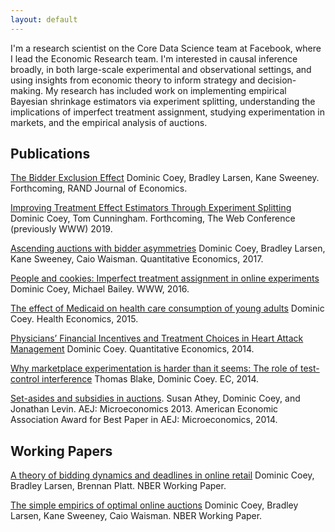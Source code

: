 ```yaml
---
layout: default
---
```


I'm a research scientist on the Core Data Science team at Facebook, where I lead the Economic Research team. I'm interested in causal inference broadly, in both large-scale experimental and observational settings, and using insights from economic theory to inform strategy and decision-making. My research has included work on implementing empirical Bayesian shrinkage estimators via experiment splitting, understanding the implications of imperfect treatment assignment, studying experimentation in markets, and the empirical analysis of auctions.


## Publications
[The Bidder Exclusion Effect](https://www.nber.org/papers/w20523.pdf)
Dominic Coey, Bradley Larsen, Kane Sweeney. Forthcoming, RAND Journal of Economics.

[Improving Treatment Effect Estimators Through Experiment Splitting]()
Dominic Coey, Tom Cunningham. Forthcoming, The Web Conference (previously WWW) 2019.

[Ascending auctions with bidder asymmetries](https://onlinelibrary.wiley.com/doi/pdf/10.3982/QE474)
Dominic Coey, Bradley Larsen, Kane Sweeney, Caio Waisman. Quantitative Economics, 2017.

[People and cookies: Imperfect treatment assignment in online experiments](http://gdac.uqam.ca/WWW2016-Proceedings/proceedings/p1103.pdf)
Dominic Coey, Michael Bailey. WWW, 2016.

[The effect of Medicaid on health care consumption of young adults](https://onlinelibrary.wiley.com/doi/abs/10.1002/hec.3042)
Dominic Coey. Health Economics, 2015.

[Physicians’ Financial Incentives and Treatment Choices in Heart Attack Management](https://onlinelibrary.wiley.com/doi/pdf/10.3982/QE365)
Dominic Coey. Quantitative Economics, 2014.

[Why marketplace experimentation is harder than it seems: The role of test-control interference](https://dl.acm.org/citation.cfm?id=2602837)
Thomas Blake, Dominic Coey. EC, 2014.

[Set-asides and subsidies in auctions](https://web.stanford.edu/~jdlevin/Papers/Subsidies.pdf).
Susan Athey, Dominic Coey, and Jonathan Levin. AEJ: Microeconomics 2013. 
American Economic Association Award for Best Paper in AEJ: Microeconomics, 2014.

## Working Papers

[A theory of bidding dynamics and deadlines in online retail](https://www.nber.org/papers/w22038.pdf)
Dominic Coey, Bradley Larsen, Brennan Platt. NBER Working Paper.

[The simple empirics of optimal online auctions](https://web.stanford.edu/~bjlarsen/optimal_online_auctions.pdf)
Dominic Coey, Bradley Larsen, Kane Sweeney, Caio Waisman. NBER Working Paper.
